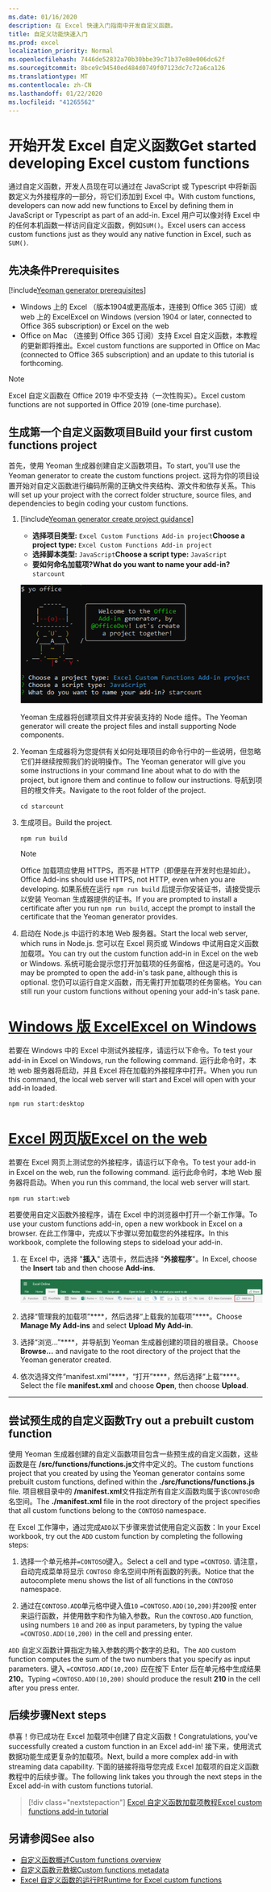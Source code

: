 ```yaml
---
ms.date: 01/16/2020
description: 在 Excel 快速入门指南中开发自定义函数。
title: 自定义功能快速入门
ms.prod: excel
localization_priority: Normal
ms.openlocfilehash: 7446de52832a70b30bbe39c71b37e80e006dc62f
ms.sourcegitcommit: 8bce9c94540ed484d0749f07123dc7c72a6ca126
ms.translationtype: MT
ms.contentlocale: zh-CN
ms.lasthandoff: 01/22/2020
ms.locfileid: "41265562"
---
```

# <a name="get-started-developing-excel-custom-functions"></a><span data-ttu-id="7d1ad-103">开始开发 Excel 自定义函数</span><span class="sxs-lookup"><span data-stu-id="7d1ad-103">Get started developing Excel custom functions</span></span>

<span data-ttu-id="7d1ad-104">通过自定义函数，开发人员现在可以通过在 JavaScript 或 Typescript 中将新函数定义为外接程序的一部分，将它们添加到 Excel 中。</span><span class="sxs-lookup"><span data-stu-id="7d1ad-104">With custom functions, developers can now add new functions to Excel by defining them in JavaScript or Typescript as part of an add-in.</span></span> <span data-ttu-id="7d1ad-105">Excel 用户可以像对待 Excel 中的任何本机函数一样访问自定义函数，例如`SUM()`。</span><span class="sxs-lookup"><span data-stu-id="7d1ad-105">Excel users can access custom functions just as they would any native function in Excel, such as `SUM()`.</span></span>

## <a name="prerequisites"></a><span data-ttu-id="7d1ad-106">先决条件</span><span class="sxs-lookup"><span data-stu-id="7d1ad-106">Prerequisites</span></span>

[!include[Yeoman generator prerequisites](../includes/quickstart-yo-prerequisites.md)]

* <span data-ttu-id="7d1ad-107">Windows 上的 Excel （版本1904或更高版本，连接到 Office 365 订阅）或 web 上的 Excel</span><span class="sxs-lookup"><span data-stu-id="7d1ad-107">Excel on Windows (version 1904 or later, connected to Office 365 subscription) or Excel on the web</span></span>
* <span data-ttu-id="7d1ad-108">Office on Mac （连接到 Office 365 订阅）支持 Excel 自定义函数，本教程的更新即将推出。</span><span class="sxs-lookup"><span data-stu-id="7d1ad-108">Excel custom functions are supported in Office on Mac (connected to Office 365 subscription) and an update to this tutorial is forthcoming.</span></span>

>[!NOTE]
><span data-ttu-id="7d1ad-109">Excel 自定义函数在 Office 2019 中不受支持（一次性购买）。</span><span class="sxs-lookup"><span data-stu-id="7d1ad-109">Excel custom functions are not supported in Office 2019 (one-time purchase).</span></span>

## <a name="build-your-first-custom-functions-project"></a><span data-ttu-id="7d1ad-110">生成第一个自定义函数项目</span><span class="sxs-lookup"><span data-stu-id="7d1ad-110">Build your first custom functions project</span></span>

<span data-ttu-id="7d1ad-111">首先，使用 Yeoman 生成器创建自定义函数项目。</span><span class="sxs-lookup"><span data-stu-id="7d1ad-111">To start, you'll use the Yeoman generator to create the custom functions project.</span></span> <span data-ttu-id="7d1ad-112">这将为你的项目设置开始对自定义函数进行编码所需的正确文件夹结构、源文件和依存关系。</span><span class="sxs-lookup"><span data-stu-id="7d1ad-112">This will set up your project with the correct folder structure, source files, and dependencies to begin coding your custom functions.</span></span>

1. [!include[Yeoman generator create project guidance](../includes/yo-office-command-guidance.md)]

    - <span data-ttu-id="7d1ad-113">**选择项目类型:** `Excel Custom Functions Add-in project`</span><span class="sxs-lookup"><span data-stu-id="7d1ad-113">**Choose a project type:** `Excel Custom Functions Add-in project`</span></span>
    - <span data-ttu-id="7d1ad-114">**选择脚本类型:** `JavaScript`</span><span class="sxs-lookup"><span data-stu-id="7d1ad-114">**Choose a script type:** `JavaScript`</span></span>
    - <span data-ttu-id="7d1ad-115">**要如何命名加载项?**</span><span class="sxs-lookup"><span data-stu-id="7d1ad-115">**What do you want to name your add-in?**</span></span> `starcount`

    ![自定义函数的 Office 外接程序提示的 Yeoman 生成器](../images/starcountPrompt.png)

    <span data-ttu-id="7d1ad-117">Yeoman 生成器将创建项目文件并安装支持的 Node 组件。</span><span class="sxs-lookup"><span data-stu-id="7d1ad-117">The Yeoman generator will create the project files and install supporting Node components.</span></span>

2. <span data-ttu-id="7d1ad-118">Yeoman 生成器将为您提供有关如何处理项目的命令行中的一些说明，但忽略它们并继续按照我们的说明操作。</span><span class="sxs-lookup"><span data-stu-id="7d1ad-118">The Yeoman generator will give you some instructions in your command line about what to do with the project, but ignore them and continue to follow our instructions.</span></span> <span data-ttu-id="7d1ad-119">导航到项目的根文件夹。</span><span class="sxs-lookup"><span data-stu-id="7d1ad-119">Navigate to the root folder of the project.</span></span>

    ```command&nbsp;line
    cd starcount
    ```

3. <span data-ttu-id="7d1ad-120">生成项目。</span><span class="sxs-lookup"><span data-stu-id="7d1ad-120">Build the project.</span></span> 

    ```command&nbsp;line
    npm run build
    ```

    > [!NOTE]
    > <span data-ttu-id="7d1ad-121">Office 加载项应使用 HTTPS，而不是 HTTP（即便是在开发时也是如此）。</span><span class="sxs-lookup"><span data-stu-id="7d1ad-121">Office Add-ins should use HTTPS, not HTTP, even when you are developing.</span></span> <span data-ttu-id="7d1ad-122">如果系统在运行 `npm run build` 后提示你安装证书，请接受提示以安装 Yeoman 生成器提供的证书。</span><span class="sxs-lookup"><span data-stu-id="7d1ad-122">If you are prompted to install a certificate after you run `npm run build`, accept the prompt to install the certificate that the Yeoman generator provides.</span></span>

4. <span data-ttu-id="7d1ad-123">启动在 Node.js 中运行的本地 Web 服务器。</span><span class="sxs-lookup"><span data-stu-id="7d1ad-123">Start the local web server, which runs in Node.js.</span></span> <span data-ttu-id="7d1ad-124">您可以在 Excel 网页或 Windows 中试用自定义函数加载项。</span><span class="sxs-lookup"><span data-stu-id="7d1ad-124">You can try out the custom function add-in in Excel on the web or Windows.</span></span> <span data-ttu-id="7d1ad-125">系统可能会提示您打开加载项的任务窗格，但这是可选的。</span><span class="sxs-lookup"><span data-stu-id="7d1ad-125">You may be prompted to open the add-in's task pane, although this is optional.</span></span> <span data-ttu-id="7d1ad-126">您仍可以运行自定义函数，而无需打开加载项的任务窗格。</span><span class="sxs-lookup"><span data-stu-id="7d1ad-126">You can still run your custom functions without opening your add-in's task pane.</span></span>

# <a name="excel-on-windowstabexcel-windows"></a>[<span data-ttu-id="7d1ad-127">Windows 版 Excel</span><span class="sxs-lookup"><span data-stu-id="7d1ad-127">Excel on Windows</span></span>](#tab/excel-windows)

<span data-ttu-id="7d1ad-128">若要在 Windows 中的 Excel 中测试外接程序，请运行以下命令。</span><span class="sxs-lookup"><span data-stu-id="7d1ad-128">To test your add-in in Excel on Windows, run the following command.</span></span> <span data-ttu-id="7d1ad-129">运行此命令时，本地 web 服务器将启动，并且 Excel 将在加载的外接程序中打开。</span><span class="sxs-lookup"><span data-stu-id="7d1ad-129">When you run this command, the local web server will start and Excel will open with your add-in loaded.</span></span>

```command&nbsp;line
npm run start:desktop
```

# <a name="excel-on-the-webtabexcel-online"></a>[<span data-ttu-id="7d1ad-130">Excel 网页版</span><span class="sxs-lookup"><span data-stu-id="7d1ad-130">Excel on the web</span></span>](#tab/excel-online)

<span data-ttu-id="7d1ad-131">若要在 Excel 网页上测试您的外接程序，请运行以下命令。</span><span class="sxs-lookup"><span data-stu-id="7d1ad-131">To test your add-in in Excel on the web, run the following command.</span></span> <span data-ttu-id="7d1ad-132">运行此命令时，本地 Web 服务器将启动。</span><span class="sxs-lookup"><span data-stu-id="7d1ad-132">When you run this command, the local web server will start.</span></span>

```command&nbsp;line
npm run start:web
```

<span data-ttu-id="7d1ad-133">若要使用自定义函数外接程序，请在 Excel 中的浏览器中打开一个新工作簿。</span><span class="sxs-lookup"><span data-stu-id="7d1ad-133">To use your custom functions add-in, open a new workbook in Excel on a browser.</span></span> <span data-ttu-id="7d1ad-134">在此工作簿中，完成以下步骤以旁加载您的外接程序。</span><span class="sxs-lookup"><span data-stu-id="7d1ad-134">In this workbook, complete the following steps to sideload your add-in.</span></span>

1. <span data-ttu-id="7d1ad-135">在 Excel 中，选择 "**插入**" 选项卡，然后选择 "**外接程序**"。</span><span class="sxs-lookup"><span data-stu-id="7d1ad-135">In Excel, choose the **Insert** tab and then choose **Add-ins**.</span></span>

   ![在 Excel 中的 "我的外接程序" 图标突出显示的网页中插入功能区](../images/excel-cf-online-register-add-in-1.png)
   
2. <span data-ttu-id="7d1ad-137">选择“管理我的加载项”\*\*\*\*，然后选择“上载我的加载项”\*\*\*\*。</span><span class="sxs-lookup"><span data-stu-id="7d1ad-137">Choose **Manage My Add-ins** and select **Upload My Add-in**.</span></span>

3. <span data-ttu-id="7d1ad-138">选择“浏览...”\*\*\*\*，并导航到 Yeoman 生成器创建的项目的根目录。</span><span class="sxs-lookup"><span data-stu-id="7d1ad-138">Choose **Browse...** and navigate to the root directory of the project that the Yeoman generator created.</span></span>

4. <span data-ttu-id="7d1ad-139">依次选择文件“manifest.xml”\*\*\*\*，“打开”\*\*\*\*，然后选择“上载”\*\*\*\*。</span><span class="sxs-lookup"><span data-stu-id="7d1ad-139">Select the file **manifest.xml** and choose **Open**, then choose **Upload**.</span></span>

---

## <a name="try-out-a-prebuilt-custom-function"></a><span data-ttu-id="7d1ad-140">尝试预生成的自定义函数</span><span class="sxs-lookup"><span data-stu-id="7d1ad-140">Try out a prebuilt custom function</span></span>

<span data-ttu-id="7d1ad-141">使用 Yeoman 生成器创建的自定义函数项目包含一些预生成的自定义函数，这些函数是在 **/src/functions/functions.js**文件中定义的。</span><span class="sxs-lookup"><span data-stu-id="7d1ad-141">The custom functions project that you created by using the Yeoman generator contains some prebuilt custom functions, defined within the **./src/functions/functions.js** file.</span></span> <span data-ttu-id="7d1ad-142">项目根目录中的 **/manifest.xml**文件指定所有自定义函数均属于该`CONTOSO`命名空间。</span><span class="sxs-lookup"><span data-stu-id="7d1ad-142">The **./manifest.xml** file in the root directory of the project specifies that all custom functions belong to the `CONTOSO` namespace.</span></span>

<span data-ttu-id="7d1ad-143">在 Excel 工作簿中，通过完成`ADD`以下步骤来尝试使用自定义函数：</span><span class="sxs-lookup"><span data-stu-id="7d1ad-143">In your Excel workbook, try out the `ADD` custom function by completing the following steps:</span></span>

1. <span data-ttu-id="7d1ad-144">选择一个单元格并`=CONTOSO`键入。</span><span class="sxs-lookup"><span data-stu-id="7d1ad-144">Select a cell and type `=CONTOSO`.</span></span> <span data-ttu-id="7d1ad-145">请注意，自动完成菜单将显示 `CONTOSO` 命名空间中所有函数的列表。</span><span class="sxs-lookup"><span data-stu-id="7d1ad-145">Notice that the autocomplete menu shows the list of all functions in the `CONTOSO` namespace.</span></span>

2. <span data-ttu-id="7d1ad-146">通过在`CONTOSO.ADD`单元格中键入值`10` `=CONTOSO.ADD(10,200)`并`200`按 enter 来运行函数，并使用数字和作为输入参数。</span><span class="sxs-lookup"><span data-stu-id="7d1ad-146">Run the `CONTOSO.ADD` function, using numbers `10` and `200` as input parameters, by typing the value `=CONTOSO.ADD(10,200)` in the cell and pressing enter.</span></span>

<span data-ttu-id="7d1ad-147">`ADD` 自定义函数计算指定为输入参数的两个数字的总和。</span><span class="sxs-lookup"><span data-stu-id="7d1ad-147">The `ADD` custom function computes the sum of the two numbers that you specify as input parameters.</span></span> <span data-ttu-id="7d1ad-148">键入 `=CONTOSO.ADD(10,200)` 应在按下 Enter 后在单元格中生成结果 **210**。</span><span class="sxs-lookup"><span data-stu-id="7d1ad-148">Typing `=CONTOSO.ADD(10,200)` should produce the result **210** in the cell after you press enter.</span></span>

## <a name="next-steps"></a><span data-ttu-id="7d1ad-149">后续步骤</span><span class="sxs-lookup"><span data-stu-id="7d1ad-149">Next steps</span></span>

<span data-ttu-id="7d1ad-150">恭喜！你已成功在 Excel 加载项中创建了自定义函数！</span><span class="sxs-lookup"><span data-stu-id="7d1ad-150">Congratulations, you've successfully created a custom function in an Excel add-in!</span></span> <span data-ttu-id="7d1ad-151">接下来，使用流式数据功能生成更复杂的加载项。</span><span class="sxs-lookup"><span data-stu-id="7d1ad-151">Next, build a more complex add-in with streaming data capability.</span></span> <span data-ttu-id="7d1ad-152">下面的链接将指导您完成 Excel 加载项的自定义函数教程中的后续步骤。</span><span class="sxs-lookup"><span data-stu-id="7d1ad-152">The following link takes you through the next steps in the Excel add-in with custom functions tutorial.</span></span>

> [!div class="nextstepaction"]
> [<span data-ttu-id="7d1ad-153">Excel 自定义函数加载项教程</span><span class="sxs-lookup"><span data-stu-id="7d1ad-153">Excel custom functions add-in tutorial</span></span>](../tutorials/excel-tutorial-create-custom-functions.md#create-a-custom-function-that-requests-data-from-the-web
)

## <a name="see-also"></a><span data-ttu-id="7d1ad-154">另请参阅</span><span class="sxs-lookup"><span data-stu-id="7d1ad-154">See also</span></span>

* [<span data-ttu-id="7d1ad-155">自定义函数概述</span><span class="sxs-lookup"><span data-stu-id="7d1ad-155">Custom functions overview</span></span>](../excel/custom-functions-overview.md)
* [<span data-ttu-id="7d1ad-156">自定义函数元数据</span><span class="sxs-lookup"><span data-stu-id="7d1ad-156">Custom functions metadata</span></span>](../excel/custom-functions-json.md)
* [<span data-ttu-id="7d1ad-157">Excel 自定义函数的运行时</span><span class="sxs-lookup"><span data-stu-id="7d1ad-157">Runtime for Excel custom functions</span></span>](../excel/custom-functions-runtime.md)